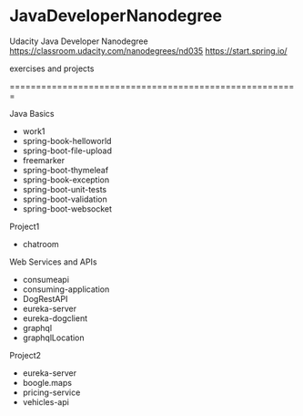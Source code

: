 # JavaDeveloperNanodegree

Udacity Java Developer Nanodegree
https://classroom.udacity.com/nanodegrees/nd035
https://start.spring.io/

exercises and projects

=======================================================

Java Basics
- work1
- spring-book-helloworld
- spring-boot-file-upload
- freemarker
- spring-boot-thymeleaf
- spring-book-exception
- spring-boot-unit-tests
- spring-boot-validation
- spring-boot-websocket

Project1
- chatroom

Web Services and APIs
- consumeapi
- consuming-application
- DogRestAPI
- eureka-server
- eureka-dogclient
- graphql
- graphqlLocation

Project2
- eureka-server
- boogle.maps
- pricing-service
- vehicles-api
